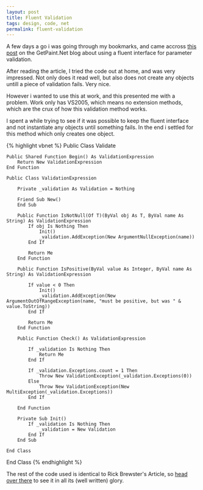 ```yaml
---
layout: post
title: Fluent Validation
tags: design, code, net
permalink: fluent-validation
---
```


A few days a go i was going through my bookmarks, and came accross [this post][fluent-validation] on the GetPaint.Net blog about using a fluent interface for parameter validation.

After reading the article, I tried the code out at home, and was very impressed.  Not only does it read well, but also does not create any objects untill a piece of validation fails.  Very nice.

However i wanted to use this at work, and this presented me with a problem.  Work only has VS2005, which means no extension methods, which are the crux of how this validation method works.

I spent a while trying to see if it was possible to keep the fluent interface and not instantiate any objects until something fails.  In the end i settled for this method which only creates one object.

{% highlight vbnet %}
Public Class Validate

    Public Shared Function Begin() As ValidationExpression
        Return New ValidationExpression
    End Function

    Public Class ValidationExpression

        Private _validation As Validation = Nothing

        Friend Sub New()
        End Sub

        Public Function IsNotNull(Of T)(ByVal obj As T, ByVal name As String) As ValidationExpression
            If obj Is Nothing Then
                Init()
                _validation.AddException(New ArgumentNullException(name))
            End If

            Return Me
        End Function

        Public Function IsPositive(ByVal value As Integer, ByVal name As String) As ValidationExpression

            If value < 0 Then
                Init()
                _validation.AddException(New ArgumentOutOfRangeException(name, "must be positive, but was " & value.ToString))
            End If

            Return Me
        End Function

        Public Function Check() As ValidationExpression

            If _validation Is Nothing Then
                Return Me
            End If

            If _validation.Exceptions.count = 1 Then
                Throw New ValidationException(_validation.Exceptions(0))
            Else
                Throw New ValidationException(New MultiException(_validation.Exceptions))
            End If

        End Function

        Private Sub Init()
            If _validation Is Nothing Then
                _validation = New Validation
            End If
        End Sub

    End Class
End Class
{% endhighlight %}

The rest of the code used is identical to Rick Brewster's Article, so [head over there][fluent-validation] to see it in all its (well written) glory.

[fluent-validation]: http://blog.getpaint.net/2008/12/06/a-fluent-approach-to-c-parameter-validation/

